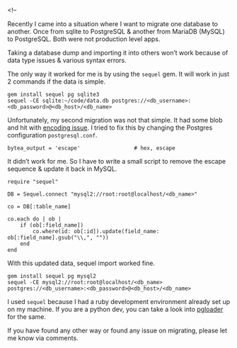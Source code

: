 &lt;!–

Recently I came into a situation where I want to migrate one database to another. Once from sqlite to PostgreSQL & another from MariaDB (MySQL) to PostgreSQL. Both were not production level apps.

Taking a database dump and importing it into others won’t work because of data type issues & various syntax errors.

The only way it worked for me is by using the `sequel` gem. It will work in just 2 commands if the data is simple.

    gem install sequel pg sqlite3
    sequel -CE sqlite:~/code/data.db postgres://<db_username>:<db_password>@<db_host>/<db_name>

Unfortunately, my second migration was not that simple. It had some blob and hit with [encoding issue](https://stackoverflow.com/a/28633839). I tried to fix this by changing the Postgres configuration `postgresql.conf`.

    bytea_output = 'escape'                 # hex, escape

It didn’t work for me. So I have to write a small script to remove the escape sequence & update it back in MySQL.

    require "sequel"

    DB = Sequel.connect "mysql2://root:root@localhost/<db_name>"

    co = DB[:table_name]

    co.each do | ob |
        if (ob[:field_name])
            co.where(id: ob[:id]).update(field_name: ob[:field_name].gsub("\\,", ""))
        end
    end

With this updated data, sequel import worked fine.

    gem install sequel pg mysql2
    sequel -CE mysql2://root:root@localhost/<db_name> postgres://<db_username>:<db_password>@<db_host>/<db_name>

I used `sequel` because I had a ruby development environment already set up on my machine. If you are a python dev, you can take a look into [pgloader](https://pgloader.readthedocs.io/en/latest/) for the same.

If you have found any other way or found any issue on migrating, please let me know via comments.
